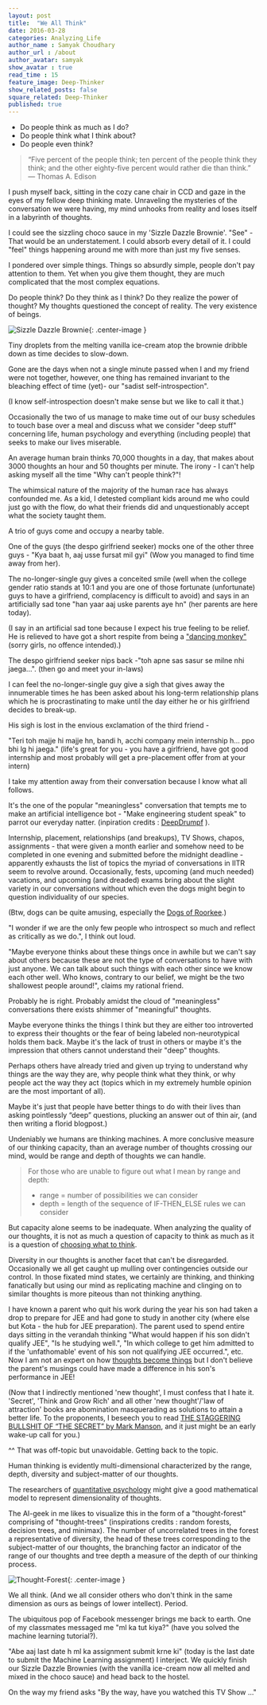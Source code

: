 ```yaml
---
layout: post
title:  "We All Think"
date: 2016-03-28
categories: Analyzing_Life
author_name : Samyak Choudhary
author_url : /about
author_avatar: samyak
show_avatar : true
read_time : 15
feature_image: Deep-Thinker
show_related_posts: false
square_related: Deep-Thinker
published: true
---
```


  + Do people think as much as I do?
  + Do people think what I think about?
  + Do people even think? 

> “Five percent of the people think; ten percent of the people think they think; and the other eighty-five percent would rather die than think.” ― Thomas A. Edison

I push myself back, sitting in the cozy cane chair in CCD and gaze in the eyes of my fellow deep thinking mate. Unraveling the mysteries of the conversation we were having, my mind unhooks from reality and loses itself in a labyrinth of thoughts. 

I could see the sizzling choco sauce in my 'Sizzle Dazzle Brownie'. "See" - That would be an understatement. I could absorb every detail of it. I could "feel" things happening around me with more than just my five senses.

I pondered over simple things. Things so absurdly simple, people don't pay attention to them. Yet when you give them thought, they are much complicated that the most complex equations.

Do people think? Do they think as I think? Do they realize the power of thought? My thoughts questioned the concept of reality. The very existence of beings.

![Sizzle Dazzle Brownie](http://samyakchoudhary.com/img/ccd-sizzle-dazzle-brownie.jpg){: .center-image }

Tiny droplets from the melting vanilla ice-cream atop the brownie dribble down as time decides to slow-down.

Gone are the days when not a single minute passed when I and my friend were not together, however, one thing has remained invariant to the bleaching effect of time (yet)- our "sadist self-introspection". 

(I know self-introspection doesn't make sense but we like to call it that.) 

Occasionally the two of us manage to make time out of our busy schedules to touch base over a meal and discuss what we consider "deep stuff" concerning life, human psychology and everything (including people) that seeks to make our lives miserable.

An average human brain thinks 70,000 thoughts in a day, that makes about 3000 thoughts an hour and 50 thoughts per minute. The irony - I can't help asking myself all the time "Why can't people think?"! 

The whimsical nature of the majority of the human race has always confounded me. As a kid, I detested compliant kids around me who could just go with the flow, do what their friends did and unquestionably accept what the society taught them. 

A trio of guys come and occupy a nearby table. 

  One of the guys (the despo girlfriend seeker) mocks one of the other three guys - "Kya baat h, aaj usse fursat mil gyi" (Wow you managed to find time away from her). 

  The no-longer-single guy gives a conceited smile (well when the college gender ratio stands at 10:1 and you are one of those fortunate (unfortunate) guys to have a girlfriend, complacency is difficult to avoid) and says in an artificially sad tone "han yaar aaj uske parents aye hn" (her parents are here today). 

(I say in an artificial sad tone because I expect his true feeling to be relief. He is relieved to have got a short respite from being a ["dancing monkey"](https://www.goodreads.com/quotes/696469-nick-and-i-we-sometimes-laugh-laugh-out-loud-at) (sorry girls, no offence intended).) 

  The despo girlfriend seeker nips back  -"toh apne sas sasur se milne nhi jaega...". (then go and meet your in-laws)

I can feel the no-longer-single guy give a sigh that gives away the innumerable times he has been asked about his long-term relationship plans which he is procrastinating to make until the day either he or his girlfriend decides to break-up. 

His sigh is lost in the envious exclamation of the third friend - 
  
  "Teri toh majje hi majje hn, bandi h, acchi company mein internship h... ppo bhi lg hi jaega." (life's great for you - you have a girlfriend, have got good internship and most probably will get a pre-placement offer from at your intern)

I take my attention away from their conversation because I know what all follows. 

It's the one of the popular "meaningless" conversation that tempts me to make an artificial intelligence bot - "Make engineering student speak" to parrot our everyday natter. (inpiration credits : [DeepDrumpf](https://www.gconew.com/tech/211678/atdeepdrumpf-is-an-ai-powered-twitterbot-that-tweets-like-donald-trump.html) ). 

Internship, placement, relationships (and breakups), TV Shows, chapos, assignments - that were given a month earlier and somehow need to be completed in one evening and submitted before the midnight deadline - apparently exhausts the list of topics the myriad of conversations in IITR seem to revolve around. Occasionally, fests, upcoming (and much needed) vacations, and upcoming (and dreaded) exams bring about the slight variety in our conversations without which even the dogs might begin to question individuality of our species.

(Btw, dogs can be quite amusing, especially the [Dogs of Roorkee](https://www.facebook.com/dogsofroorkee/).)

"I wonder if we are the only few people who introspect so much and reflect as critically as we do.", I think out loud.

"Maybe everyone thinks about these things once in awhile but we can't say about others because these are not the type of conversations to have with just anyone. We can talk about such things with each other since we know each other well. Who knows, contrary to our belief, we might be the two shallowest people around!", claims my rational friend.

Probably he is right. Probably amidst the cloud of "meaningless" conversations there exists shimmer of "meaningful" thoughts.

Maybe everyone thinks the things I think but they are either too introverted to express their thoughts or the fear of being labeled non-neurotypical holds them back. Maybe it's the lack of trust in others or maybe it's the impression that others cannot understand their "deep" thoughts. 

Perhaps others have already tried and given up trying to understand why things are the way they are, why people think what they think, or why people act the way they act (topics which in my extremely humble opinion are the most important of all). 

Maybe it's just that people have better things to do with their lives than asking pointlessly “deep” questions, plucking an answer out of thin air, (and then writing a florid blogpost.)

Undeniably we humans are thinking machines. A more conclusive measure of our thinking capacity, than an average number of thoughts crossing our mind, would be range and depth of thoughts we can handle.

>For those who are unable to figure out what I mean by range and depth: 
>
>  + range = number of possibilities we can consider
>  + depth = length of the sequence of IF-THEN_ELSE rules we can consider

But capacity alone seems to be inadequate. When analyzing the quality of our thoughts, it is not as much a question of capacity to think as much as it is a question of [choosing what to think](samyakchoudhary.com/axioms-of-maturity/). 

Diversity in our thoughts is another facet that can't be disregarded. Occasionally we all get caught up mulling over contingencies outside our control. In those fixated mind states, we certainly are thinking, and thinking fanatically but using our mind as replicating machine and clinging on to similar thoughts is more piteous than not thinking anything.

I have known a parent who quit his work during the year his son had taken a drop to prepare for JEE and had gone to study in another city (where else but Kota - the hub for JEE preparation). The parent used to spend entire days sitting in the verandah thinking "What would happen if his son didn't qualify JEE", "Is he studying well.", "In which college to get him admitted to if the 'unfathomable' event of his son not qualifying JEE occurred.", etc. Now I am not an expert on how [thoughts become things](http://www.successconsciousness.com/law-of-attraction-definitions.htm) but I don't believe the parent's musings could have made a difference in his son's performance in JEE!

(Now that I indirectly mentioned 'new thought', I must confess that I hate it. 'Secret', 'Think and Grow Rich' and all other 'new thought'/'law of attraction' books are abomination masquerading as solutions to attain a better life. To the proponents, I beseech you to read [THE STAGGERING BULLSHIT OF “THE SECRET” by Mark Manson](http://markmanson.net/the-secret), and it just might be an early wake-up call for you.) 

^^ That was off-topic but unavoidable. Getting back to the topic.

Human thinking is evidently multi-dimensional characterized by the range, depth, diversity and subject-matter of our thoughts.

The researchers of [quantitative psychology](https://en.wikipedia.org/wiki/Quantitative_psychology) might give a good mathematical model to represent dimensionality of thoughts.

The AI-geek in me likes to visualize this in the form of a "thought-forest" comprising of "thought-trees" (inspirations credits : random forests, decision trees, and minimax). The number of uncorrelated trees in the forest a representative of diversity, the head of these trees corresponding to the subject-matter of our thoughts, the branching factor an indicator of the range of our thoughts and tree depth a measure of the depth of our thinking process.

![Thought-Forest](http://samyakchoudhary.com/img/thought_forest.png){: .center-image }

We all think. (And we all consider others who don't think in the same dimension as ours as beings of lower intellect). Period.

The ubiquitous pop of Facebook messenger brings me back to earth. One of my classmates messaged me "ml ka tut kiya?" (have you solved the machine learning tutorial?). 

"Abe aaj last date h ml ka assignment submit krne ki" (today is the last date to submit the Machine Learning assignment) I interject. We quickly finish our Sizzle Dazzle Brownies (with the vanilla ice-cream now all melted and mixed in the choco sauce) and head back to the hostel. 

On the way my friend asks "By the way, have you watched this TV Show ..."
